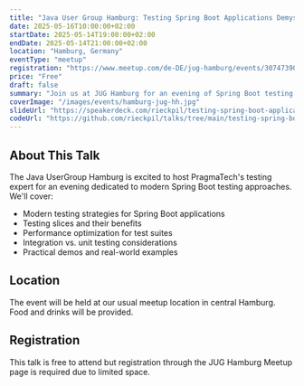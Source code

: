 ```yaml
---
title: "Java User Group Hamburg: Testing Spring Boot Applications Demystified"
date: 2025-05-16T10:00:00+02:00
startDate: 2025-05-14T19:00:00+02:00
endDate: 2025-05-14T21:00:00+02:00
location: "Hamburg, Germany"
eventType: "meetup"
registration: "https://www.meetup.com/de-DE/jug-hamburg/events/307473906/"
price: "Free"
draft: false
summary: "Join us at JUG Hamburg for an evening of Spring Boot testing insights and best practices."
coverImage: "/images/events/hamburg-jug-hh.jpg"
slideUrl: "https://speakerdeck.com/rieckpil/testing-spring-boot-applications-demystified-jug-hh-2025"
codeUrl: "https://github.com/rieckpil/talks/tree/main/testing-spring-boot-applications-demystified"
---
```


## About This Talk

The Java UserGroup Hamburg is excited to host PragmaTech's testing expert for an evening dedicated to modern Spring Boot testing approaches. We'll cover:

- Modern testing strategies for Spring Boot applications
- Testing slices and their benefits
- Performance optimization for test suites
- Integration vs. unit testing considerations
- Practical demos and real-world examples

## Location

The event will be held at our usual meetup location in central Hamburg. Food and drinks will be provided.

## Registration

This talk is free to attend but registration through the JUG Hamburg Meetup page is required due to limited space.
